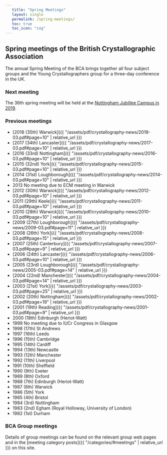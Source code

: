 ```yaml
---
   title: "Spring Meetings"
   layout: single
   permalink: /spring-meetings/
   toc: true
   toc_icon: "cog"
---
```


## Spring meetings of the British Crystallographic Association

The annual Spring Meeting of the BCA brings together all four subject groups and the Young Crystallographers group for a three-day conference in the UK.

### Next meeting

The 36th spring meeting will be held at the [Nottingham Jubillee Campus in 2019](http://www.bcaspringmeetings.org.uk/home).

### Previous meetings

- [2018 (35th) Warwick]({{ "/assets/pdf/crystallography-news/2018-03.pdf#page=10" | relative_url }})
- [2017 (34th) Lancaster]({{ "/assets/pdf/crystallography-news/2017-03.pdf#page=10" | relative_url }})
- [2016 (33rd) Nottingham]({{ "/assets/pdf/crystallography-news/2016-03.pdf#page=10" | relative_url }})
- [2015 (32nd) York]({{ "/assets/pdf/crystallography-news/2015-03.pdf#page=10" | relative_url }})
- [2014 (31st) Loughborough]({{ "/assets/pdf/crystallography-news/2014-03.pdf#page=10" | relative_url }})
- 2013 No meeting due to ECM meeting in Warwick
- [2012 (30th) Warwick]({{ "/assets/pdf/crystallography-news/2012-03.pdf#page=10" | relative_url }})
- [2011 (29th) Keele]({{ "/assets/pdf/crystallography-news/2011-03.pdf#page=10" | relative_url }})
- [2010 (28th) Warwick]({{ "/assets/pdf/crystallography-news/2010-03.pdf#page=10" | relative_url }})
- [2009 (27th) Loughborough]({{ "/assets/pdf/crystallography-news/2009-03.pdf#page=11" | relative_url }})
- [2008 (26th) York]({{ "/assets/pdf/crystallography-news/2008-03.pdf#page=15" | relative_url }})
- [2007 (25th) Canterbury]({{ "/assets/pdf/crystallography-news/2007-03.pdf#page=9" | relative_url }})
- [2006 (24th) Lancaster]({{ "/assets/pdf/crystallography-news/2006-03.pdf#page=10" | relative_url }})
- [2005 (23rd) Loughborough]({{ "/assets/pdf/crystallography-news/2005-03.pdf#page=14" | relative_url }})
- [2004 (22nd) Manchester]({{ "/assets/pdf/crystallography-news/2004-03.pdf#page=14" | relative_url }})
- [2003 (21st) York]({{ "/assets/pdf/crystallography-news/2003-03.pdf#page=25" | relative_url }})
- [2002 (20th) Nottingham]({{ "/assets/pdf/crystallography-news/2002-03.pdf#page=19" | relative_url }})
- [2001 (19th) Reading]({{ "/assets/pdf/crystallography-news/2001-03.pdf#page=9" | relative_url }})
- 2000 (18th) Edinburgh (Heriot-Watt)
- 1999 No meeting due to IUCr Congress in Glasgow
- 1998 (17th) St Andrews
- 1997 (16th) Leeds
- 1996 (15th) Cambridge
- 1995 (14th) Cardiff
- 1994 (13th) Newcastle
- 1993 (12th) Manchester
- 1992 (11th) Liverpool
- 1991 (10th) Sheffield
- 1990  (9th)  Exeter
- 1989  (8th)  Oxford
- 1988  (7th)  Edinburgh (Heriot-Watt)
- 1987  (6th)  Warwick
- 1986  (5th)  York
- 1985  (4th)  Bristol
- 1984  (3rd)  Nottingham
- 1983  (2nd)  Egham (Royal Holloway, University of London)
- 1982  (1st)  Durham

### BCA Group meetings

Details of group meetings can be found on the relevant group web pages and in the [meeting category posts]({{ "/categories/#meetings" | relative_url }}) on this site.
